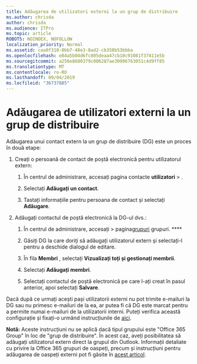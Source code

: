 ```yaml
---
title: Adăugarea de utilizatori externi la un grup de distribuire
ms.author: chrisda
author: chrisda
ms.audience: ITPro
ms.topic: article
ROBOTS: NOINDEX, NOFOLLOW
localization_priority: Normal
ms.assetid: caa0f310-0bb7-48e3-8ad2-cb358b53bbba
ms.openlocfilehash: e84a5b04d6fc805deaa47cb10c91081f37411e5b
ms.sourcegitcommit: a256e8680379c006287ae30996763051c4d9ff85
ms.translationtype: MT
ms.contentlocale: ro-RO
ms.lasthandoff: 09/04/2019
ms.locfileid: "36737885"
---
```

# <a name="add-external-users-to-a-distribution-group"></a>Adăugarea de utilizatori externi la un grup de distribuire

Adăugarea unui contact extern la un grup de distribuire (DG) este un proces în două etape:
  
1. Creați o persoană de contact de poștă electronică pentru utilizatorul extern:
    
    1. În centrul de administrare, accesați pagina contacte **utilizatori** > [](https://admin.microsoft.com/adminportal/home#/Contact) . 
    
    2. Selectați **Adăugați un contact**.
    
    3. Tastați informațiile pentru persoana de contact și selectați **Adăugare**.
    
2. Adăugați contactul de poștă electronică la DG-ul dvs.:
    
    1. În centrul de administrare, accesați > pagina[grupuri](https://admin.microsoft.com/adminportal/home#/groups) grupuri. **** 
    
    2. Găsiți DG la care doriți să adăugați utilizatorul extern și selectați-l pentru a deschide dialogul de editare.
    
    3. În fila **Membri** , selectați **Vizualizați toți și gestionați membrii**. 
    
    4. Selectați **Adăugați membri**.
    
    5. Selectați contactul de poștă electronică pe care l-ați creat în pasul anterior, apoi selectați **Salvare**.
    
Dacă după ce urmați acești pași utilizatorii externi nu pot trimite e-mailuri la DG sau nu primesc e-mailuri de la ea, ar putea fi că DG este marcat pentru a permite numai e-mailuri de la utilizatorii interni. Puteți verifica această configurație și fixați-o urmând instrucțiunile de [aici](https://docs.microsoft.com/exchange/mail-flow-best-practices/non-delivery-reports-in-exchange-online/fix-error-code-5-7-133-in-exchange-online).
  
 **Notă:** Aceste instrucțiuni nu se aplică dacă tipul grupului este "Office 365 Group" în loc de "grup de distribuire". În acest caz, aveți posibilitatea să adăugați utilizatorul extern direct la grupul din Outlook. Informații detaliate cu privire la Office 365 grupuri de oaspeți, precum și instrucțiuni pentru adăugarea de oaspeți externi pot fi găsite în [acest articol](https://support.office.com/article/Guest-access-in-Office-365-Groups-bfc7a840-868f-4fd6-a390-f347bf51aff6.aspx).
  